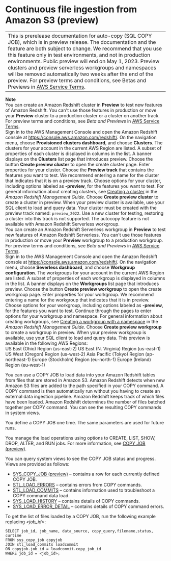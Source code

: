 # Continuous file ingestion from Amazon S3 \(preview\)<a name="loading-data-copy-job"></a>


|  | 
| --- |
| This is prerelease documentation for auto\-copy \(SQL COPY JOB\), which is in preview release\. The documentation and the feature are both subject to change\. We recommend that you use this feature only in test environments, and not in production environments\. Public preview will end on May 1, 2023\. Preview clusters and preview serverless workgroups and namespaces will be removed automatically two weeks after the end of the preview\. For preview terms and conditions, see Betas and Previews in [AWS Service Terms](https://aws.amazon.com/service-terms/)\.   | 

**Note**  
You can create an Amazon Redshift cluster in **Preview** to test new features of Amazon Redshift\. You can't use those features in production or move your **Preview** cluster to a production cluster or a cluster on another track\. For preview terms and conditions, see *Beta and Previews* in [AWS Service Terms](https://aws.amazon.com/service-terms/)\.  
Sign in to the AWS Management Console and open the Amazon Redshift console at [https://console\.aws\.amazon\.com/redshift/](https://console.aws.amazon.com/redshift/)\.
On the navigation menu, choose **Provisioned clusters dashboard**, and choose **Clusters**\. The clusters for your account in the current AWS Region are listed\. A subset of properties of each cluster is displayed in columns in the list\.
A banner displays on the **Clusters** list page that introduces preview\. Choose the button **Create preview cluster** to open the create cluster page\.
Enter properties for your cluster\. Choose the **Preview track** that contains the features you want to test\. We recommend entering a name for the cluster that indicates that it is on a preview track\. Choose options for your cluster, including options labeled as **\-preview**, for the features you want to test\. For general information about creating clusters, see [Creating a cluster](https://docs.aws.amazon.com/redshift/latest/mgmt/managing-clusters-console.html#create-cluster) in the *Amazon Redshift Management Guide*\.
Choose **Create preview cluster** to create a cluster in preview\.
When your preview cluster is available, use your SQL client to load and query data\.
Your cluster must be created with the preview track named: `preview_2022`\. Use a new cluster for testing, restoring a cluster into this track is not supported\. The autocopy feature is not available with Amazon Redshift Serverless workgroup\.  
You can create an Amazon Redshift Serverless workgroup in **Preview** to test new features of Amazon Redshift Serverless\. You can't use those features in production or move your **Preview** workgroup to a production workgroup\. For preview terms and conditions, see *Beta and Previews* in [AWS Service Terms](https://aws.amazon.com/service-terms/)\.  
Sign in to the AWS Management Console and open the Amazon Redshift console at [https://console\.aws\.amazon\.com/redshift/](https://console.aws.amazon.com/redshift/)\.
On the navigation menu, choose **Severless dashboard**, and choose **Workgroup configuration**\. The workgroups for your account in the current AWS Region are listed\. A subset of properties of each workgroup is displayed in columns in the list\.
A banner displays on the **Workgroups** list page that introduces preview\. Choose the button **Create preview workgroup** to open the create workgroup page\.
Enter properties for your workgroup\. We recommend entering a name for the workgroup that indicates that it is in preview\. Choose options for your workgroup, including options labeled as **\-preview**, for the features you want to test\. Continue through the pages to enter options for your workgroup and namespace\. For general information about creating workgroups, see [Creating a workgroup with a namespace](https://docs.aws.amazon.com/redshift/latest/mgmt/serverless-console-workgroups-create-workgroup-wizard.html) in the *Amazon Redshift Management Guide*\.
Choose **Create preview workgroup** to create a workgroup in preview\.
When your preview workgroup is available, use your SQL client to load and query data\.
This preview is available in the following AWS Regions:  
US East \(Ohio\) Region \(us\-east\-2\)
US East \(N\. Virginia\) Region \(us\-east\-1\)
US West \(Oregon\) Region \(us\-west\-2\) 
Asia Pacific \(Tokyo\) Region \(ap\-northeast\-1\)
Europe \(Stockholm\) Region \(eu\-north\-1\)
Europe \(Ireland\) Region \(eu\-west\-1\)

You can use a COPY JOB to load data into your Amazon Redshift tables from files that are stored in Amazon S3\. Amazon Redshift detects when new Amazon S3 files are added to the path specified in your COPY command\. A COPY command is then automatically run without you having to create an external data ingestion pipeline\. Amazon Redshift keeps track of which files have been loaded\. Amazon Redshift determines the number of files batched together per COPY command\. You can see the resulting COPY commands in system views\.

You define a COPY JOB one time\. The same parameters are used for future runs\.

You manage the load operations using options to CREATE, LIST, SHOW, DROP, ALTER, and RUN jobs\. For more information, see [COPY JOB \(preview\)](r_COPY-JOB.md)\.

You can query system views to see the COPY JOB status and progress\. Views are provided as follows:
+ [SYS\_COPY\_JOB \(preview\)](SYS_COPY_JOB.md) – contains a row for each currently defined COPY JOB\.
+ [STL\_LOAD\_ERRORS](r_STL_LOAD_ERRORS.md) – contains errors from COPY commands\.
+ [STL\_LOAD\_COMMITS](r_STL_LOAD_COMMITS.md) – contains information used to troubleshoot a COPY command data load\.
+ [SYS\_LOAD\_HISTORY](SYS_LOAD_HISTORY.md) – contains details of COPY commands\.
+ [SYS\_LOAD\_ERROR\_DETAIL](SYS_LOAD_ERROR_DETAIL.md) – contains details of COPY command errors\.

To get the list of files loaded by a COPY JOB, run the following example replacing *<job\_id>*:

```
SELECT job_id, job_name, data_source, copy_query,filename,status, curtime
FROM sys_copy_job copyjob
JOIN stl_load_commits loadcommit
ON copyjob.job_id = loadcommit.copy_job_id
WHERE job_id = <job_id>;
```